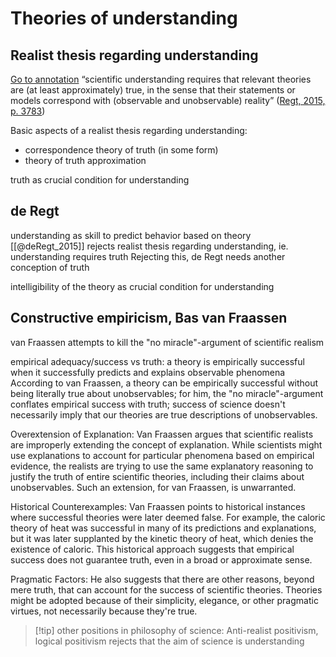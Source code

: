 # Theories of understanding

## Realist thesis regarding understanding

[Go to annotation](zotero://open-pdf/library/items/47KVST88?page=3783&annotation=F3M2WZFE) “scientific understanding requires that relevant theories are (at least approximately) true, in the sense that their statements or models correspond with (observable and unobservable) reality” ([Regt, 2015, p. 3783](zotero://select/library/items/NF9LB2Q8))

Basic aspects of a realist thesis regarding understanding:
- correspondence theory of truth (in some form)
- theory of truth approximation





truth as crucial condition for understanding

## de Regt

understanding as skill to predict behavior based on theory
[[@deRegt_2015]] rejects realist thesis regarding understanding, ie. understanding requires truth
Rejecting this, de Regt needs another conception of truth

intelligibility of the theory as crucial condition for understanding


## Constructive empiricism, Bas van Fraassen

van Fraassen attempts to kill the "no miracle"-argument of scientific realism

empirical adequacy/success vs truth:
a theory is empirically successful when it successfully predicts and explains observable phenomena
According to van Fraassen, a theory can be empirically successful without being literally true about unobservables; for him, the "no miracle"-argument conflates empirical success with truth; success of science doesn't necessarily imply that our theories are true descriptions of unobservables.

Overextension of Explanation: 
Van Fraassen argues that scientific realists are improperly extending the concept of explanation. While scientists might use explanations to account for particular phenomena based on empirical evidence, the realists are trying to use the same explanatory reasoning to justify the truth of entire scientific theories, including their claims about unobservables. Such an extension, for van Fraassen, is unwarranted.

Historical Counterexamples: 
Van Fraassen points to historical instances where successful theories were later deemed false. For example, the caloric theory of heat was successful in many of its predictions and explanations, but it was later supplanted by the kinetic theory of heat, which denies the existence of caloric. This historical approach suggests that empirical success does not guarantee truth, even in a broad or approximate sense.

Pragmatic Factors: 
He also suggests that there are other reasons, beyond mere truth, that can account for the success of scientific theories. Theories might be adopted because of their simplicity, elegance, or other pragmatic virtues, not necessarily because they're true.


>[!tip] other positions in philosophy of science:
>Anti-realist positivism, logical positivism rejects that the aim of science is understanding

